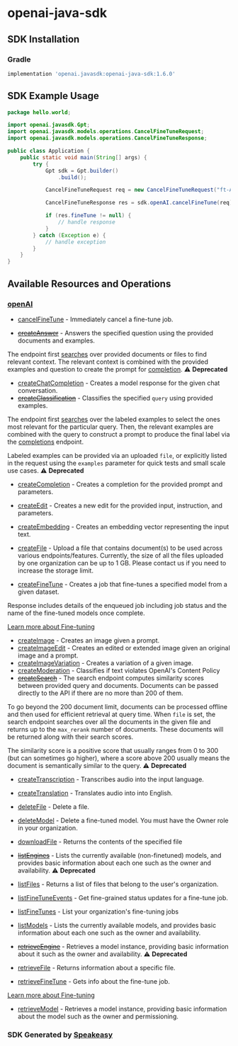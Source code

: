 # openai-java-sdk

<!-- Start SDK Installation -->
## SDK Installation

### Gradle

```groovy
implementation 'openai.javasdk:openai-java-sdk:1.6.0'
```
<!-- End SDK Installation -->

## SDK Example Usage
<!-- Start SDK Example Usage -->
```java
package hello.world;

import openai.javasdk.Gpt;
import openai.javasdk.models.operations.CancelFineTuneRequest;
import openai.javasdk.models.operations.CancelFineTuneResponse;

public class Application {
    public static void main(String[] args) {
        try {
            Gpt sdk = Gpt.builder()
                .build();

            CancelFineTuneRequest req = new CancelFineTuneRequest("ft-AF1WoRqd3aJAHsqc9NY7iL8F");            

            CancelFineTuneResponse res = sdk.openAI.cancelFineTune(req);

            if (res.fineTune != null) {
                // handle response
            }
        } catch (Exception e) {
            // handle exception
        }
    }
}
```
<!-- End SDK Example Usage -->

<!-- Start SDK Available Operations -->
## Available Resources and Operations


### [openAI](docs/sdks/openai/README.md)

* [cancelFineTune](docs/sdks/openai/README.md#cancelfinetune) - Immediately cancel a fine-tune job.

* [~~createAnswer~~](docs/sdks/openai/README.md#createanswer) - Answers the specified question using the provided documents and examples.

The endpoint first [searches](/docs/api-reference/searches) over provided documents or files to find relevant context. The relevant context is combined with the provided examples and question to create the prompt for [completion](/docs/api-reference/completions).
 :warning: **Deprecated**
* [createChatCompletion](docs/sdks/openai/README.md#createchatcompletion) - Creates a model response for the given chat conversation.
* [~~createClassification~~](docs/sdks/openai/README.md#createclassification) - Classifies the specified `query` using provided examples.

The endpoint first [searches](/docs/api-reference/searches) over the labeled examples
to select the ones most relevant for the particular query. Then, the relevant examples
are combined with the query to construct a prompt to produce the final label via the
[completions](/docs/api-reference/completions) endpoint.

Labeled examples can be provided via an uploaded `file`, or explicitly listed in the
request using the `examples` parameter for quick tests and small scale use cases.
 :warning: **Deprecated**
* [createCompletion](docs/sdks/openai/README.md#createcompletion) - Creates a completion for the provided prompt and parameters.
* [createEdit](docs/sdks/openai/README.md#createedit) - Creates a new edit for the provided input, instruction, and parameters.
* [createEmbedding](docs/sdks/openai/README.md#createembedding) - Creates an embedding vector representing the input text.
* [createFile](docs/sdks/openai/README.md#createfile) - Upload a file that contains document(s) to be used across various endpoints/features. Currently, the size of all the files uploaded by one organization can be up to 1 GB. Please contact us if you need to increase the storage limit.

* [createFineTune](docs/sdks/openai/README.md#createfinetune) - Creates a job that fine-tunes a specified model from a given dataset.

Response includes details of the enqueued job including job status and the name of the fine-tuned models once complete.

[Learn more about Fine-tuning](/docs/guides/fine-tuning)

* [createImage](docs/sdks/openai/README.md#createimage) - Creates an image given a prompt.
* [createImageEdit](docs/sdks/openai/README.md#createimageedit) - Creates an edited or extended image given an original image and a prompt.
* [createImageVariation](docs/sdks/openai/README.md#createimagevariation) - Creates a variation of a given image.
* [createModeration](docs/sdks/openai/README.md#createmoderation) - Classifies if text violates OpenAI's Content Policy
* [~~createSearch~~](docs/sdks/openai/README.md#createsearch) - The search endpoint computes similarity scores between provided query and documents. Documents can be passed directly to the API if there are no more than 200 of them.

To go beyond the 200 document limit, documents can be processed offline and then used for efficient retrieval at query time. When `file` is set, the search endpoint searches over all the documents in the given file and returns up to the `max_rerank` number of documents. These documents will be returned along with their search scores.

The similarity score is a positive score that usually ranges from 0 to 300 (but can sometimes go higher), where a score above 200 usually means the document is semantically similar to the query.
 :warning: **Deprecated**
* [createTranscription](docs/sdks/openai/README.md#createtranscription) - Transcribes audio into the input language.
* [createTranslation](docs/sdks/openai/README.md#createtranslation) - Translates audio into into English.
* [deleteFile](docs/sdks/openai/README.md#deletefile) - Delete a file.
* [deleteModel](docs/sdks/openai/README.md#deletemodel) - Delete a fine-tuned model. You must have the Owner role in your organization.
* [downloadFile](docs/sdks/openai/README.md#downloadfile) - Returns the contents of the specified file
* [~~listEngines~~](docs/sdks/openai/README.md#listengines) - Lists the currently available (non-finetuned) models, and provides basic information about each one such as the owner and availability. :warning: **Deprecated**
* [listFiles](docs/sdks/openai/README.md#listfiles) - Returns a list of files that belong to the user's organization.
* [listFineTuneEvents](docs/sdks/openai/README.md#listfinetuneevents) - Get fine-grained status updates for a fine-tune job.

* [listFineTunes](docs/sdks/openai/README.md#listfinetunes) - List your organization's fine-tuning jobs

* [listModels](docs/sdks/openai/README.md#listmodels) - Lists the currently available models, and provides basic information about each one such as the owner and availability.
* [~~retrieveEngine~~](docs/sdks/openai/README.md#retrieveengine) - Retrieves a model instance, providing basic information about it such as the owner and availability. :warning: **Deprecated**
* [retrieveFile](docs/sdks/openai/README.md#retrievefile) - Returns information about a specific file.
* [retrieveFineTune](docs/sdks/openai/README.md#retrievefinetune) - Gets info about the fine-tune job.

[Learn more about Fine-tuning](/docs/guides/fine-tuning)

* [retrieveModel](docs/sdks/openai/README.md#retrievemodel) - Retrieves a model instance, providing basic information about the model such as the owner and permissioning.
<!-- End SDK Available Operations -->

### SDK Generated by [Speakeasy](https://docs.speakeasyapi.dev/docs/using-speakeasy/client-sdks)
